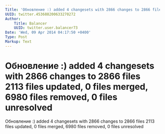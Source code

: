 ```yaml
---
Title: 'Обновление :) added 4 changesets with 2866 changes to 2866 files 2113 files updated, 0 files merged, 6980 files removed, 0 files unresolved'
UUID: twitter.453688200633270272
Author:
    Title: Balancer
    UUID: twitter.user.balancer73
Date: 'Wed, 09 Apr 2014 04:17:50 +0400'
Type: Post
Markup: Text
---
```


# Обновление :) added 4 changesets with 2866 changes to 2866 files 2113 files updated, 0 files merged, 6980 files removed, 0 files unresolved

Обновление :)
added 4 changesets with 2866 changes to 2866 files
2113 files updated, 0 files merged, 6980 files removed, 0
files unresolved